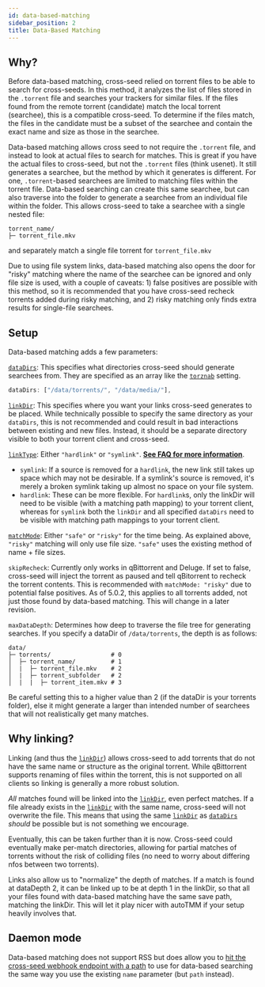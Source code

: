 ```yaml
---
id: data-based-matching
sidebar_position: 2
title: Data-Based Matching
---
```


## Why?

Before data-based matching, cross-seed relied on torrent files to be able to search for cross-seeds. In this method, it analyzes the list of files stored in the `.torrent` file and searches your trackers for similar files. If the files found from the remote torrent (candidate) match the local torrent (searchee), this is a compatible cross-seed. To determine if the files match, the files in the candidate must be a subset of the searchee and contain the exact name and size as those in the searchee.

Data-based matching allows cross seed to not require the `.torrent` file, and instead to look at actual files to search for matches. This is great if you have the actual files to cross-seed, but not the `.torrent` files (think usenet). It still generates a searchee, but the method by which it generates is different. For one, `.torrent`-based searchees are limited to matching files within the torrent file. Data-based searching can create this same searchee, but can also traverse into the folder to generate a searchee from an individual file within the folder. This allows cross-seed to take a searchee with a single nested file:

```
torrent_name/
├─ torrent_file.mkv
```

and separately match a single file torrent for `torrent_file.mkv`

Due to using file system links, data-based matching also opens the door for "risky" matching where the name of the searchee can be ignored and only file size is used, with a couple of caveats: 1) false positives are possible with this method, so it is recommended that you have cross-seed recheck torrents added during risky matching, and 2) risky matching only finds extra results for single-file searchees.

## Setup

Data-based matching adds a few parameters:

[`dataDirs`](../basics/options.md#datadirs): This specifies what directories cross-seed should generate searchees from. They are specified as an array like the [`torznab`](../basics/options.md#torznab) setting.

```js
dataDirs: ["/data/torrents/", "/data/media/"],
```

[`linkDir`](../basics/options.md#linkdir): This specifies where you want your links cross-seed generates to be placed. While technically possible to specify the same directory as your `dataDirs`, this is not recommended and could result in bad interactions between existing and new files. Instead, it should be a separate directory visible to both your torrent client and cross-seed.

[`linkType`](../basics/options.md#linktype): Either `"hardlink"` or `"symlink"`. [**See FAQ for more information**](../basics/faq-troubleshooting#what-linktype-should-i-use-data-based-searching).

- `symlink`: If a source is removed for a `hardlink`, the new link still takes up space which may not be desirable. If a symlink's source is removed, it's merely a broken symlink taking up almost no space on your file system.
- `hardlink`: These can be more flexible. For `hardlink`s, only the linkDir will need to be visible (with a matching path mapping) to your torrent client, whereas for `symlink` both the `linkDir` and all specified `dataDirs` need to be visible with matching path mappings to your torrent client.

[`matchMode`](../basics/options.md#matchmode): Either `"safe"` or `"risky"` for the time being. As explained above, `"risky"` matching will only use file size. `"safe"` uses the existing method of name + file sizes.

`skipRecheck`: Currently only works in qBittorrent and Deluge. If set to false, cross-seed will inject the torrent as paused and tell qBitorrent to recheck the torrent contents. This is recommended with `matchMode: "risky"` due to potential false positives. As of 5.0.2, this applies to all torrents added, not just those found by data-based matching. This will change in a later revision.

`maxDataDepth`: Determines how deep to traverse the file tree for generating searches. If you specify a dataDir of `/data/torrents`, the depth is as follows:

```
data/
├─ torrents/                 # 0
│  ├─ torrent_name/          # 1
│  |  ├─ torrent_file.mkv    # 2
│  |  ├─ torrent_subfolder   # 2
│  |  |  ├─ torrent_item.mkv # 3
```

Be careful setting this to a higher value than 2 (if the dataDir is your torrents folder), else it might generate a larger than intended number of searchees that will not realistically get many matches.

## Why linking?

Linking (and thus the [`linkDir`](../basics/options.md#linkdir)) allows cross-seed to add torrents that do not have the same name or structure as the original torrent. While qBittorrent supports renaming of files within the torrent, this is not supported on all clients so linking is generally a more robust solution.

_All_ matches found will be linked into the [`linkDir`](../basics/options.md#linkdir), even perfect matches. If a file already exists in the [`linkDir`](../basics/options.md#linkdir) with the same name, cross-seed will not overwrite the file. This means that using the same [`linkDir`](../basics/options.md#linkdir) as [`dataDirs`](../basics/options.md#datadirs) _should_ be possible but is not something we encourage.

Eventually, this can be taken further than it is now. Cross-seed could eventually make per-match directories, allowing for partial matches of torrents without the risk of colliding files (no need to worry about differing nfos between two torrents).

Links also allow us to "normalize" the depth of matches. If a match is found at dataDepth 2, it can be linked up to be at depth 1 in the linkDir, so that all your files found with data-based matching have the same save path, matching the linkDir. This will let it play nicer with autoTMM if your setup heavily involves that.

## Daemon mode

Data-based matching does not support RSS but does allow you to [hit the cross-seed webhook endpoint with a path](../reference/api.md#post-apiwebhook) to use for data-based searching the same way you use the existing `name` parameter (but `path` instead).
